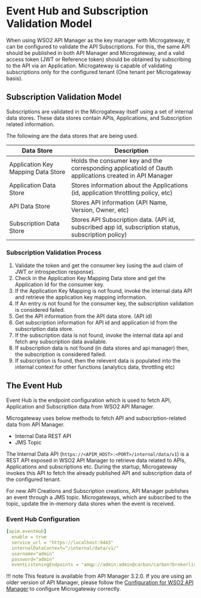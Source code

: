 # Event Hub and Subscription Validation Model

When using WSO2 API Manager as the key manager with Microgateway, it can be configured to validate the API Subscriptions. For this, the same API should be published in both API Manager and Microgateway, and a valid access token (JWT or Reference token) should be obtained by subscribing to the API via an Application. Microgateway is capable of validating subscriptions only for the configured tenant (One tenant per Microgateway basis).

## Subscription Validation Model

Subscriptions are validated in the Microgateway itself using a set of internal data stores. These data stores contain APIs, Applications, and Subscription related information.

The following are the data stores that are being used.

|Data Store|Description|
|----------|-----------|
|Application Key Mapping Data Store|Holds the consumer key and the corresponding applicatioId of Oauth applications created in API Manager|
|Application Data Store|Stores information about the Applications (id, application throttling policy, etc)|
|API Data Store|Stores API information (API Name, Version, Owner, etc)|
|Subscription Data Store|Stores API Subscription data. (API id, subscribed app id, subscription status, subscription policy)|

### Subscription Validation Process

1. Validate the token and get the consumer key (using the aud claim of JWT or introspection response).
2. Check in the Application Key Mapping Data store and get the Application Id for the consumer key.
3. If the Application Key Mapping is not found, invoke the internal data API and retrieve the application key mapping information.
4. If An entry is not found for the consumer key, the subscription validation is considered failed.
5. Get the API information from the API data store. (API id)
6. Get subscription information for API id and application id from the subscription data store.
7. If the subscription data is not found, invoke the internal data api and fetch any subscription data available.
8. If subscription data is not found (in data stores and api manager) then, the subscription is considered failed.
9. If subscription is found, then the relevent data is populated into the internal context for other functions (analytics data, throttling etc)

## The Event Hub

Event Hub is the endpoint configuration which is used to fetch API, Application and Subscription data from WSO2 API Manager.

Microgateway uses below methods to fetch API and subscription-related data from API Manager.

- Internal Data REST API
- JMS Topic

The Internal Data API (```https://<APIM_HOST>:<PORT>/internal/data/v1```) is a REST API exposed in WSO2 API Manager to retrieve data related to APIs, Applications and subscriptions etc. During the startup, Microgateway invokes this API to fetch the already published API and subscription data of the configured tenant.

For new API Creations and Subscription creations, API Manager publishes an event through a JMS topic. Microgateways, which are subscribed to the topic, update the in-memory data stores when the event is received.

### Event Hub Configuration

``` yml
[apim.eventHub]
  enable = true
  service_url = "https://localhost:9443"
  internalDataContext="/internal/data/v1/"
  username="admin"
  password="admin"
  eventListeningEndpoints = "amqp://admin:admin@carbon/carbon?brokerlist='tcp://localhost:5672'"
```

!!! note
    This feature is available from API Manager 3.2.0. If you are using an older version of API Manager, please follow the [Configuration for WSO2 API Manager]({{base_url}}/../../install-and-setup/configuration-for-wso2-api-manager.md) to configure Microgateway correctly.
